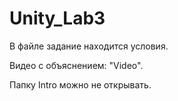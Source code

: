 # Unity_Lab3
В файле задание находится условия.

Видео с объяснением: "Video".


Папку Intro можно не открывать.
